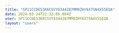 ```yaml
---
title: "SP11CCDE53K6CSVY8344Z87MM0ZHY6X7SN4X55EQA"
date: 2024-03-24T22:32:05.694Z
user: SP11CCDE53K6CSVY8344Z87MM0ZHY6X7SN4X55EQA
layout: "users"
---
```

    